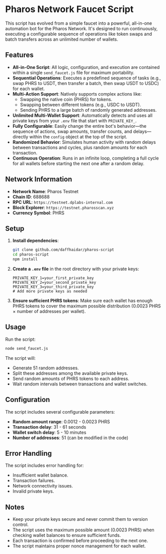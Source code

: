 # Pharos Network Faucet Script

This script has evolved from a simple faucet into a powerful, all-in-one automation bot for the Pharos Network. It's designed to run continuously, executing a configurable sequence of operations like token swaps and batch transfers across an unlimited number of wallets.

## Features

- **All-in-One Script**: All logic, configuration, and execution are contained within a single `send_faucet.js` file for maximum portability.
- **Sequential Operations**: Executes a predefined sequence of tasks (e.g., swap PHRS to USDT, then transfer a batch, then swap USDT to USDC) for each wallet.
- **Multi-Action Support**: Natively supports complex actions like:
  - Swapping the native coin (PHRS) for tokens.
  - Swapping between different tokens (e.g., USDC to USDT).
  - Sending PHRS to a large batch of randomly generated addresses.
- **Unlimited Multi-Wallet Support**: Automatically detects and uses all private keys from your `.env` file that start with `PRIVATE_KEY_`.
- **Fully Configurable**: Easily change the entire bot's behavior—the sequence of actions, swap amounts, transfer counts, and delays—directly within the `config` object at the top of the script.
- **Randomized Behavior**: Simulates human activity with random delays between transactions and cycles, plus random amounts for each transaction.
- **Continuous Operation**: Runs in an infinite loop, completing a full cycle for all wallets before starting the next one after a random delay.

## Network Information

- **Network Name**: Pharos Testnet
- **Chain ID**: 688688
- **RPC URL**: `https://testnet.dplabs-internal.com`
- **Block Explorer**: `https://testnet.pharosscan.xyz`
- **Currency Symbol**: PHRS

## Setup

1.  **Install dependencies**:
    ```bash
    git clone github.com/daffhaidar/pharos-script
    cd pharos-script
    npm install
    ```

2.  **Create a `.env` file** in the root directory with your private keys:
    ```env
    PRIVATE_KEY_1=your_first_private_key
    PRIVATE_KEY_2=your_second_private_key
    PRIVATE_KEY_3=your_third_private_key
    # Add more private keys as needed
    ```

3.  **Ensure sufficient PHRS tokens**: Make sure each wallet has enough PHRS tokens to cover the maximum possible distribution (0.0023 PHRS × number of addresses per wallet).

## Usage

Run the script:
```bash
node send_faucet.js
```

The script will:
- Generate 51 random addresses.
- Split these addresses among the available private keys.
- Send random amounts of PHRS tokens to each address.
- Wait random intervals between transactions and wallet switches.

## Configuration

The script includes several configurable parameters:
- **Random amount range**: 0.0012 - 0.0023 PHRS
- **Transaction delay**: 31 - 61 seconds
- **Wallet switch delay**: 5 - 10 minutes
- **Number of addresses**: 51 (can be modified in the code)

## Error Handling

The script includes error handling for:
- Insufficient wallet balance.
- Transaction failures.
- Network connectivity issues.
- Invalid private keys.

## Notes

- Keep your private keys secure and never commit them to version control.
- The script uses the maximum possible amount (0.0023 PHRS) when checking wallet balances to ensure sufficient funds.
- Each transaction is confirmed before proceeding to the next one.
- The script maintains proper nonce management for each wallet. 
